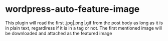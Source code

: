 # wordpress-auto-feature-image
This plugin will read the first .jpg|.png|.gif from the post body as long as it is in plain text, regardlress if it is in a tag or not. The first mentioned image will be downloaded and attached as the featured image
